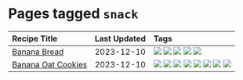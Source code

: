 # Pages tagged `snack`

|Recipe Title|Last Updated|Tags
|:---|:---|:---|
|[Banana Bread](../recipes/bananabread.md)|2023-12-10|[![](https://img.shields.io/badge/tag-baked-208450)](../tags/baked.md) [![](https://img.shields.io/badge/tag-dessert-13fda6)](../tags/dessert.md) [![](https://img.shields.io/badge/tag-snack-9d5b24)](../tags/snack.md) [![](https://img.shields.io/badge/tag-vegan-3a4f8e)](../tags/vegan.md) [![](https://img.shields.io/badge/tag-vegetarian-d5a11)](../tags/vegetarian.md)|
|[Banana Oat Cookies](../recipes/bananaoatcookies.md)|2023-12-10|[![](https://img.shields.io/badge/tag-baked-208450)](../tags/baked.md) [![](https://img.shields.io/badge/tag-breakfast-9fef19)](../tags/breakfast.md) [![](https://img.shields.io/badge/tag-dessert-13fda6)](../tags/dessert.md) [![](https://img.shields.io/badge/tag-great-708555)](../tags/great.md) [![](https://img.shields.io/badge/tag-healthy-cb29b)](../tags/healthy.md) [![](https://img.shields.io/badge/tag-snack-9d5b24)](../tags/snack.md) [![](https://img.shields.io/badge/tag-vegan-3a4f8e)](../tags/vegan.md) [![](https://img.shields.io/badge/tag-vegetarian-d5a11)](../tags/vegetarian.md)|